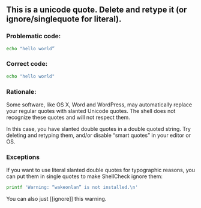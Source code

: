 ## This is a unicode quote. Delete and retype it (or ignore/singlequote for literal).

### Problematic code:

```sh
echo "hello world”
```

### Correct code:

```sh
echo "hello world"
```

### Rationale:

Some software, like OS X, Word and WordPress, may automatically replace your regular quotes with slanted Unicode quotes. The shell does not recognize these quotes and will not respect them.

In this case, you have slanted double quotes in a double quoted string. Try deleting and retyping them, and/or disable “smart quotes” in your editor or OS.

### Exceptions

If you want to use literal slanted double quotes for typographic reasons, you can put them in single quotes to make ShellCheck ignore them:

```sh
printf 'Warning: “wakeonlan” is not installed.\n'
```

You can also just [[ignore]] this warning.